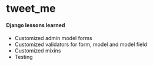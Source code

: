 # tweet_me


#### Django lessons learned
* Customized admin model forms
* Customized validators for form, model and model field
* Customized mixins
* Testing
